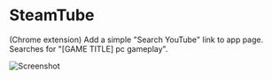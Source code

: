 SteamTube
=============

(Chrome extension) Add a simple "Search YouTube" link to app page. Searches for "[GAME TITLE] pc gameplay".

![Screenshot](http://i.imgur.com/A2BlEqh.png "Screenshot")
